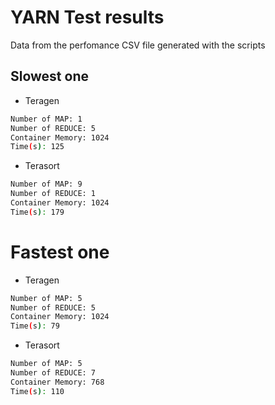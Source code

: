 # YARN Test results

Data from the perfomance CSV file generated with the scripts

## Slowest one

* Teragen

```sh
Number of MAP: 1
Number of REDUCE: 5
Container Memory: 1024
Time(s): 125
```

* Terasort

```sh
Number of MAP: 9
Number of REDUCE: 1
Container Memory: 1024
Time(s): 179
```



# Fastest one


* Teragen

```sh
Number of MAP: 5
Number of REDUCE: 5
Container Memory: 1024
Time(s): 79
```

* Terasort

```sh
Number of MAP: 5
Number of REDUCE: 7
Container Memory: 768
Time(s): 110
```
